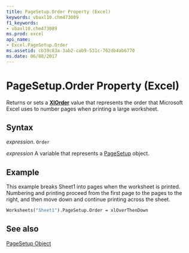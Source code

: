 ```yaml
---
title: PageSetup.Order Property (Excel)
keywords: vbaxl10.chm473089
f1_keywords:
- vbaxl10.chm473089
ms.prod: excel
api_name:
- Excel.PageSetup.Order
ms.assetid: cb39c83a-3ab2-cab9-531c-762db4ab6770
ms.date: 06/08/2017
---
```



# PageSetup.Order Property (Excel)

Returns or sets a  **[XlOrder](Excel.XlOrder.md)** value that represents the order that Microsoft Excel uses to number pages when printing a large worksheet.


## Syntax

 _expression_. `Order`

 _expression_ A variable that represents a [PageSetup](Excel.PageSetup.md) object.


## Example

This example breaks Sheet1 into pages when the worksheet is printed. Numbering and printing proceed from the first page to the pages to the right, and then move down and continue printing across the sheet.


```vb
Worksheets("Sheet1").PageSetup.Order = xlOverThenDown
```


## See also


[PageSetup Object](Excel.PageSetup.md)

